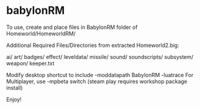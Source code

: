 # babylonRM

To use, create and place files in BabylonRM folder of Homeworld/HomeworldRM/

Additional Required Files/Directories from extracted Homeworld2.big:

  ai/
  art/
  badges/
  effect/
  leveldata/
  missile/
  sound/
  soundscripts/
  subsystem/
  weapon/
  keeper.txt

Modify desktop shortcut to include -moddatapath BabylonRM -luatrace
For Multiplayer, use -mpbeta switch (steam play requires workshop package install)

Enjoy!